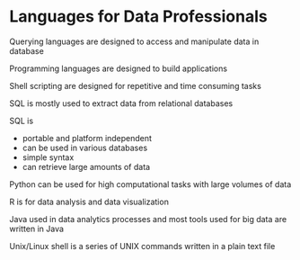 # Languages for Data Professionals

Querying languages are designed to access and manipulate data in database

Programming languages are designed to build applications

Shell scripting are designed for repetitive and time consuming tasks

SQL is mostly used to extract data from relational databases

SQL is
  * portable and platform independent
  * can be used in various databases
  * simple syntax
  * can retrieve large amounts of data

Python can be used for high computational tasks with large volumes of data

R is for data analysis and data visualization

Java used in data analytics processes and most tools used for big data are
written in Java

Unix/Linux shell is a series of UNIX commands written in a plain text file

